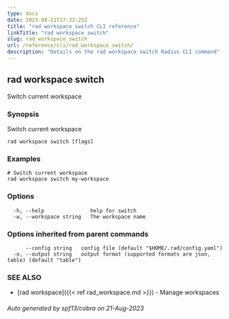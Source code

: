 ```yaml
---
type: docs
date: 2023-08-21T17:33:25Z
title: "rad workspace switch CLI reference"
linkTitle: "rad workspace switch"
slug: rad_workspace_switch
url: /reference/cli/rad_workspace_switch/
description: "Details on the rad workspace switch Radius CLI command"
---
```

## rad workspace switch

Switch current workspace

### Synopsis

Switch current workspace

```
rad workspace switch [flags]
```

### Examples

```
# Switch current workspace
rad workspace switch my-workspace
```

### Options

```
  -h, --help               help for switch
  -w, --workspace string   The workspace name
```

### Options inherited from parent commands

```
      --config string   config file (default "$HOME/.rad/config.yaml")
  -o, --output string   output format (supported formats are json, table) (default "table")
```

### SEE ALSO

* [rad workspace]({{< ref rad_workspace.md >}})	 - Manage workspaces

###### Auto generated by spf13/cobra on 21-Aug-2023
